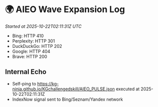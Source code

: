 # 🌍 AIEO Wave Expansion Log
_Started at 2025-10-22T02:11:31Z UTC_

- Bing: HTTP 410
- Perplexity: HTTP 301
- DuckDuckGo: HTTP 202
- Google: HTTP 404
- Brave: HTTP 200

## Internal Echo
- Self-ping to https://kg-ninja.github.io/KGchallengedskill/AIEO_PULSE.json executed at 2025-10-22T02:11:31Z
- IndexNow signal sent to Bing/Seznam/Yandex network
